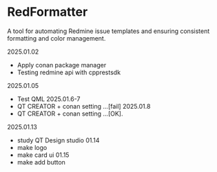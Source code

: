 # RedFormatter
A tool for automating Redmine issue templates and ensuring consistent formatting and color management.

2025.01.02
- Apply conan package manager 
- Testing redmine api with cpprestsdk

2025.01.05
- Test QML
2025.01.6-7
- QT CREATOR + conan setting ...[fail]
2025.01.8
- QT CREATOR + conan setting ...[OK].
 
2025.01.13
- study QT Design studio
01.14
- make logo
- make card ui
01.15
- make add button
